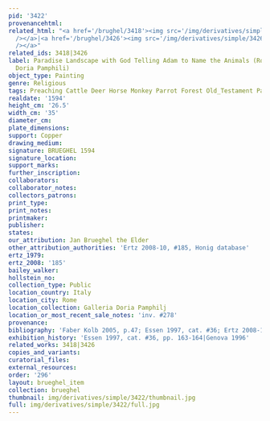 ```yaml
---
pid: '3422'
provenancehtml:
related_html: "<a href='/brughel/3418'><img src='/img/derivatives/simple/3418/thumbnail.jpg'
  /></a>|<a href='/brughel/3426'><img src='/img/derivatives/simple/3426/thumbnail.jpg'
  /></a>"
related_ids: 3418|3426
label: Paradise Landscape with God Telling Adam to Name the Animals (Rome, Galleria
  Doria Pamphili)
object_type: Painting
genre: Religious
tags: Preaching Cattle Deer Horse Monkey Parrot Forest Old_Testament Paradise
realdate: '1594'
height_cm: '26.5'
width_cm: '35'
diameter_cm:
plate_dimensions:
support: Copper
drawing_medium:
signature: BRUEGHEL 1594
signature_location:
support_marks:
further_inscription:
collaborators:
collaborator_notes:
collectors_patrons:
print_type:
print_notes:
printmaker:
publisher:
states:
our_attribution: Jan Brueghel the Elder
other_attribution_authorities: 'Ertz 2008-10, #185, Honig database'
ertz_1979:
ertz_2008: '185'
bailey_walker:
hollstein_no:
collection_type: Public
location_country: Italy
location_city: Rome
location_collection: Galleria Doria Pamphilj
location_or_most_recent_sale_notes: 'inv. #278'
provenance:
bibliography: 'Faber Kolb 2005, p.47; Essen 1997, cat. #36; Ertz 2008-10, cat. #185'
exhibition_history: 'Essen 1997, cat. #36, pp. 163-164|Genova 1996'
related_works: 3418|3426
copies_and_variants:
curatorial_files:
external_resources:
order: '296'
layout: brueghel_item
collection: brueghel
thumbnail: img/derivatives/simple/3422/thumbnail.jpg
full: img/derivatives/simple/3422/full.jpg
---
```

